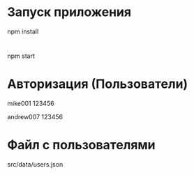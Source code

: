 # Запуск приложения
npm install
#
npm start


# Авторизация (Пользователи)

mike001
123456

andrew007
123456

# Файл с пользователями 
src/data/users.json


